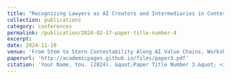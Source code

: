 ```yaml
---
title: "Recognizing Lawyers as AI Creators and Intermediaries in Contestability"
collection: publications
category: conferences
permalink: /publication/2024-02-17-paper-title-number-4
excerpt: 
date: 2024-11-10
venue: 'From Stem to Stern Contestability Along AI Value Chains, Workshop at the Conference for Computer Supported Collaborative Work 2024 '
paperurl: 'http://academicpages.github.io/files/paper3.pdf'
citation: 'Your Name, You. (2024). &quot;Paper Title Number 3.&quot; <i>GitHub Journal of Bugs</i>. 1(3).'
---
```



